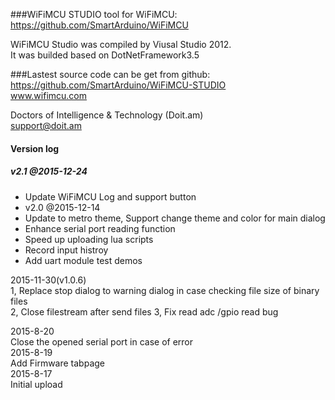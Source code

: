 ###WiFiMCU STUDIO tool for WiFiMCU:
https://github.com/SmartArduino/WiFiMCU

WiFiMCU Studio was compiled by Viusal Studio 2012.<br/>
It was builded based on DotNetFramework3.5<br/>

###Lastest source code can be get from github:
https://github.com/SmartArduino/WiFiMCU-STUDIO<br/>
www.wifimcu.com<br/>

Doctors of Intelligence & Technology (Doit.am)<br/>
support@doit.am<br/>

#### Version log<br/>
##### v2.1 @2015-12-24<br/>
* Update WiFiMCU Log and support button<br/>
* v2.0 @2015-12-14<br/>
* Update to metro theme, Support change theme and color for main dialog
* Enhance serial port reading function
* Speed up uploading lua scripts
* Record input histroy
* Add uart module test demos
  
2015-11-30(v1.0.6)<br/>
1, Replace stop dialog to warning dialog in case checking file size of binary files<br/>
2, Close filestream after send files
3, Fix read adc /gpio read bug

2015-8-20<br/>
Close the opened serial port in case of error<br/>
2015-8-19<br/>
Add Firmware tabpage<br/>
2015-8-17<br/>
Initial upload<br/>
